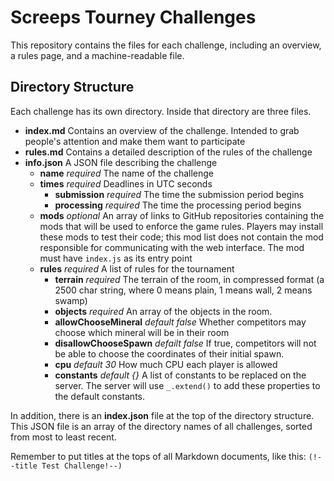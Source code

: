 # Screeps Tourney Challenges

This repository contains the files for each challenge, including an overview, a rules page, and a machine-readable file.

## Directory Structure

Each challenge has its own directory. Inside that directory are three files.

- **index.md**
Contains an overview of the challenge. Intended to grab people's attention and make them want to participate
- **rules.md** Contains a detailed description of the rules of the challenge
- **info.json** A JSON file describing the challenge
    - **name** _required_ The name of the challenge
    - **times** _required_ Deadlines in UTC seconds
        - **submission** _required_ The time the submission period begins
        - **processing** _required_ The time the processing period begins
    - **mods** _optional_ An array of links to GitHub repositories containing the mods that will be used to enforce the game rules. Players may install these mods to test their code; this mod list does not contain the mod responsible for communicating with the web interface. The mod must have `index.js` as its entry point
    - **rules** _required_ A list of rules for the tournament
        - **terrain** _required_ The terrain of the room, in compressed format (a 2500 char string, where 0 means plain, 1 means wall, 2 means swamp)
        - **objects** _required_ An array of the objects in the room.
        - **allowChooseMineral** _default false_ Whether competitors may choose which mineral will be in their room
        - **disallowChooseSpawn** _defailt false_ If true, competitors will not be able to choose the coordinates of their initial spawn.
        - **cpu** _default 30_ How much CPU each player is allowed
        - **constants** _default {}_ A list of constants to be replaced on the server. The server will use `_.extend()` to add these properties to the default constants.

In addition, there is an **index.json** file at the top of the directory structure. This JSON file is an array of the directory names of all challenges, sorted from most to least recent.

Remember to put titles at the tops of all Markdown documents, like this: `(!--title Test Challenge!--)`
